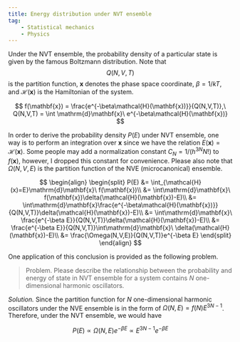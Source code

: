 ```yaml
---
title: Energy distribution under NVT ensemble
tag: 
    - Statistical mechanics
    - Physics
---
```



Under the NVT ensemble, the probability density of a particular state is given by the famous Boltzmann distribution. Note that $$Q(N,V,T)$$ is the partition function, $\mathbf{x}$ denotes the phase space coordinate, $\beta=1/kT$, and $\mathcal{H}(\mathbf{x})$ is the Hamiltonian of the system.

$$
f(\mathbf{x}) = \frac{e^{-\beta\mathcal{H}(\mathbf{x})}}{Q(N,V,T)},\
Q(N,V,T) = \int \mathrm{d}\mathbf{x}\ e^{-\beta\mathcal{H}(\mathbf{x})}
$$

In order to derive the probability density $P(E)$ under NVT ensemble, one way is to perform an integration over $\mathbf{x}$ since we have the relation $E(\mathbf{x}) = \mathcal{H}(\mathbf{x})$. Some people may add a normalization constant $C_N=1/(h^{3N}N!)$ to $f(\mathbf{x})$, however, I dropped this constant for convenience. Please also note that $\Omega(N,V,E)$ is the partition function of the NVE (microcanonical) ensemble.

$$
\begin{align}
\begin{split}
    P(E) &= \int_{\mathcal{H}(x)=E}\mathrm{d}\mathbf{x}\ f(\mathbf{x})\\
    &= \int\mathrm{d}\mathbf{x}\ f(\mathbf{x})\delta(\mathcal{H}(\mathbf{x})-E)\\
    &= \int\mathrm{d}\mathbf{x}\frac{e^{-\beta\mathcal{H}(\mathbf{x})}}{Q(N,V,T)}\delta(\mathcal{H}(\mathbf{x})-E)\\
    &= \int\mathrm{d}\mathbf{x}\ \frac{e^{-\beta E}}{Q(N,V,T)}\delta(\mathcal{H}(\mathbf{x})-E)\\
    &= \frac{e^{-\beta E}}{Q(N,V,T)}\int\mathrm{d}\mathbf{x}\ \delta(\mathcal{H}(\mathbf{x})-E)\\
    &= \frac{\Omega(N,V,E)}{Q(N,V,T)}e^{-\beta E}
\end{split}
\end{align}
$$

One application of this conclusion is provided as the following problem.
> Problem. Please describe the relationship between the probability and energy of state in NVT ensemble for a system contains $N$ one-dimensional harmonic oscillators.


*Solution.* Since the partition function for $N$ one-dimensional harmonic oscillators under the NVE ensemble is in the form of $\Omega(N, E)=f(N)E^{3N-1}$. Therefore, under the NVT ensemble, we would have

$$
P(E)\propto \Omega(N,E)e^{-\beta E} \propto E^{3N-1}e^{-\beta E}
$$



